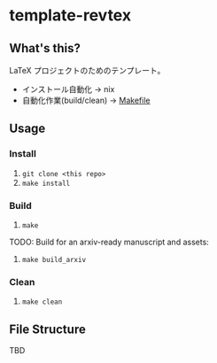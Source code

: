 # template-revtex

## What's this?

LaTeX プロジェクトのためのテンプレート。
- インストール自動化 → nix
- 自動化作業(build/clean) → [Makefile](./Makefile)

## Usage
### Install

1. `git clone <this repo>`
1. `make install`

### Build 

1. `make`

TODO: Build for an arxiv-ready manuscript and assets:

1. `make build_arxiv`

### Clean
1. `make clean`


## File Structure

TBD

